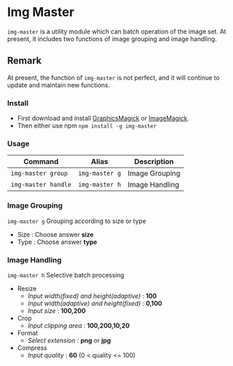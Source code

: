# Img Master

`img-master` is a utility module which can batch operation of the image set. At present, it includes two functions of image grouping and image handling.

## Remark

At present, the function of `img-master` is not perfect, and it will continue to update and maintain new functions.

### Install

- First download and install [GraphicsMagick](http://www.graphicsmagick.org) or [ImageMagick](http://www.imagemagick.org).
- Then either use npm `npm install -g img-master`

### Usage

Command | Alias | Description
-- | -- | --
`img-master group` | `img-master g` | Image Grouping
`img-master handle` | `img-master h` | Image Handling

### Image Grouping

`img-master g` Grouping according to size or type

- Size : Choose answer **size**
- Type : Choose answer **type**

### Image Handling

`img-master h` Selective batch processing

- Resize
	- *Input width(fixed) and height(adaptive)* : **100**
	- *Input width(adaptive) and height(fixed)* : **0,100**
	- *Input size* : **100,200**
- Crop
	- *Input clipping area* : **100,200,10,20**
- Format
	- *Select extension* : **png** or **jpg**
- Compress
	- *Input quality* : **60** (0 < quality <= 100)